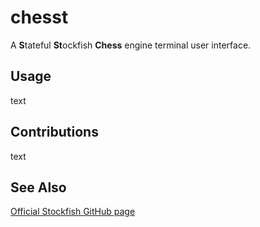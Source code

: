 # chesst
A **S**tateful **St**ockfish **Chess** engine terminal user interface.

## Usage
text

## Contributions
text

## See Also
[Official Stockfish GitHub page](https://github.com/official-stockfish/Stockfish)
